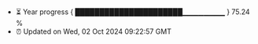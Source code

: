 - ⏳ Year progress { ██████████████████████▁▁▁▁▁▁▁▁ } 75.24 %
- ⏰ Updated on Wed, 02 Oct 2024 09:22:57 GMT

